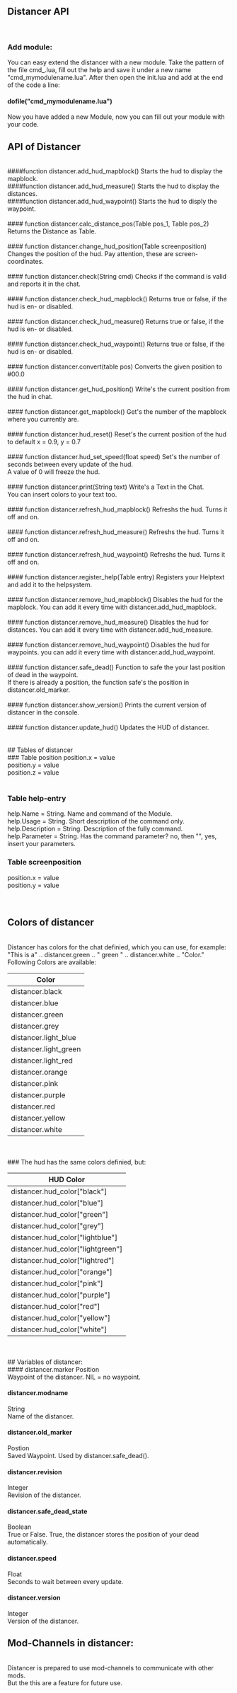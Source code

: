 ## Distancer API
<br>

### Add module:
You can easy extend the distancer with a new module. Take the pattern of the file cmd_.lua, fill out the help and save it under a new name "cmd_mymodulename.lua".
After then open the init.lua and add at the end of the code a line:

#### dofile("cmd_mymodulename.lua")
Now you have added a new Module, now you can fill out your module with your code.<br>

## API of Distancer
<br>
####function distancer.add_hud_mapblock()
Starts the hud to display the mapblock.
<br>
####function distancer.add_hud_measure()
Starts the hud to display the distances.
<br>
####function distancer.add_hud_waypoint()
Starts the hud to disply the waypoint.<br>
<br>
#### function distancer.calc_distance_pos(Table pos_1, Table pos_2)
Returns the Distance as Table.<br>
<br>
#### function distancer.change_hud_position(Table screenposition)
Changes the position of the hud. Pay attention, these are screen-coordinates.<br>
<br>
#### function distancer.check(String cmd)
Checks if the command is valid and reports it in the chat.<br>
<br>
#### function distancer.check_hud_mapblock()
Returns true or false, if the hud is en- or disabled.<br>
<br>
#### function distancer.check_hud_measure()
Returns true or false, if the hud is en- or disabled.<br>
<br>
#### function distancer.check_hud_waypoint()
Returns true or false, if the hud is en- or disabled.<br>
<br>
#### function distancer.convert(table pos)
Converts the given position to #00.0<br>
<br>
#### function distancer.get_hud_position()
Write's the current position from the hud in chat.<br>
<br>
#### function distancer.get_mapblock()
Get's the number of the mapblock where you currently are.<br>
<br>
#### function distancer.hud_reset()
Reset's the current position of the hud to default x = 0.9, y = 0.7<br>
<br>
#### function distancer.hud_set_speed(float speed)
Set's the number of seconds between every update of the hud.<br>
A value of 0 will freeze the hud.<br>
<br>
#### function distancer.print(String text)
Write's a Text in the Chat.<br>
You can insert colors to your text too.<br>
<br>
#### function distancer.refresh_hud_mapblock()
Refreshs the hud. Turns it off and on.<br>
<br>
#### function distancer.refresh_hud_measure()
Refreshs the hud. Turns it off and on.<br>
<br>
#### function distancer.refresh_hud_waypoint()
Refreshs the hud. Turns it off and on.<br>
<br>
#### function distancer.register_help(Table entry)
Registers your Helptext and add it to the helpsystem.<br>
<br>
#### function distancer.remove_hud_mapblock()
Disables the hud for the mapblock. You can add it every time with distancer.add_hud_mapblock.<br>
<br>
#### function distancer.remove_hud_measure()
Disables the hud for distances. You can add it every time with distancer.add_hud_measure.<br>
<br>
#### function distancer.remove_hud_waypoint()
Disables the hud for waypoints. you can add it every time with distancer.add_hud_waypoint.<br>
<br>
#### function distancer.safe_dead()
Function to safe the your last position of dead in the waypoint.<br>
If there is already a position, the function safe's the position in distancer.old_marker.<br>
<br>
#### function distancer.show_version()
Prints the current version of distancer in the console.<br>
<br>
#### function distancer.update_hud()
Updates the HUD of distancer.<br>
<br>
<br>
## Tables of distancer
<br>
### Table position
position.x = value<br>
position.y = value<br>
position.z = value<br>
<br>

### Table help-entry
help.Name = String. Name and command of the Module.<br>
help.Usage = String. Short description of the command only.<br>
help.Description = String. Description of the fully command.<br>
help.Parameter = String. Has the command parameter? no, then "", yes, insert your parameters.<br>

### Table screenposition
position.x = value<br>
position.y = value<br>
<br>
<br>

## Colors of distancer
<br>
Distancer has colors for the chat definied, which you can use, for example:<br>
"This is a" .. distancer.green .. " green " .. distancer.white .. "Color."<br>
Following Colors are available:
<br>


|Color                |
|---------------------|
|distancer.black      |
|distancer.blue       |
|distancer.green      |
|distancer.grey       |
|distancer.light_blue |
|distancer.light_green|
|distancer.light_red  |
|distancer.orange     |
|distancer.pink       |
|distancer.purple     |
|distancer.red        |
|distancer.yellow     |
|distancer.white      |

<br>
<br>
### The hud has the same colors definied, but:
<br>

| HUD Color                       |
|---------------------------------|
|distancer.hud_color["black"]     |
|distancer.hud_color["blue"]      |
|distancer.hud_color["green"]     |
|distancer.hud_color["grey"]      |
|distancer.hud_color["lightblue"] |
|distancer.hud_color["lightgreen"]|
|distancer.hud_color["lightred"]  |
|distancer.hud_color["orange"]    |
|distancer.hud_color["pink"]      |
|distancer.hud_color["purple"]    |
|distancer.hud_color["red"]       |
|distancer.hud_color["yellow"]    |
|distancer.hud_color["white"]     |

<br>
<br>
## Variables of distancer:
<br>
#### distancer.marker
Position<br>
Waypoint of the distancer. NIL = no waypoint.<br>

#### distancer.modname
String<br>
Name of the distancer.<br>

#### distancer.old_marker
Postion<br>
Saved Waypoint. Used by distancer.safe_dead().<br>

#### distancer.revision
Integer<br>
Revision of the distancer.<br>

#### distancer.safe_dead_state
Boolean<br>
True or False. True, the distancer stores the position of your dead automatically.<br>

#### distancer.speed
Float<br>
Seconds to wait between every update.<br>

#### distancer.version
Integer<br>
Version of the distancer.<br>

## Mod-Channels in distancer:
<br>
Distancer is prepared to use mod-channels to communicate with other mods.<br>
But the this are a feature for future use.<br>
<br>
